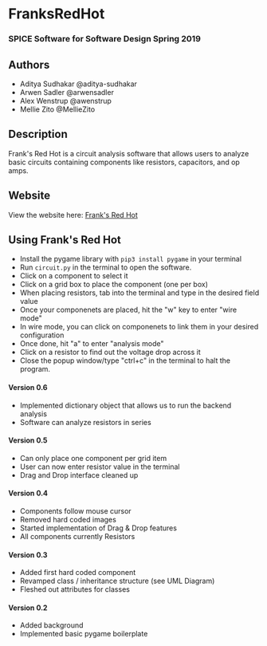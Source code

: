# FranksRedHot

### SPICE Software for Software Design Spring 2019

## Authors
* Aditya Sudhakar  @aditya-sudhakar
* Arwen Sadler     @arwensadler
* Alex Wenstrup    @awenstrup
* Mellie Zito      @MellieZito


## Description

Frank's Red Hot is a  circuit analysis software that allows users to analyze basic circuits containing components like resistors, capacitors, and op amps. 

## Website

View the website here: [Frank's Red Hot](https://aditya-sudhakar.github.io/FranksRedHot/)

## Using Frank's Red Hot

* Install the pygame library with `pip3 install pygame` in your terminal
* Run `circuit.py` in the terminal to open the software. 
* Click on a component to select it
* Click on a grid box to place the component (one per box)
* When placing resistors, tab into the terminal and type in the desired field value
* Once your componenets are placed, hit the "w" key to enter "wire mode"
* In wire mode, you can click on componenets to link them in your desired configuration
* Once done, hit "a" to enter "analysis mode"
* Click on a resistor to find out the voltage drop across it
* Close the popup window/type "ctrl+c" in the terminal to halt the program.

#### Version 0.6
* Implemented dictionary object that allows us to run the backend analysis
* Software can analyze resistors in series


#### Version 0.5
* Can only place one component per grid item
* User can now enter resistor value in the terminal
* Drag and Drop interface cleaned up


#### Version 0.4
* Components follow mouse cursor
* Removed hard coded images
* Started implementation of Drag & Drop features
* All components currently Resistors


#### Version 0.3
* Added first hard coded component
* Revamped class / inheritance structure (see UML Diagram)
* Fleshed out attributes for classes

#### Version 0.2
* Added background
* Implemented basic pygame boilerplate
